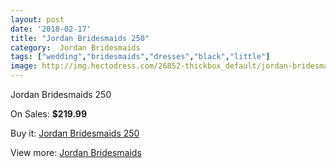 ```yaml
---
layout: post
date: '2018-02-17'
title: "Jordan Bridesmaids 250"
category:  Jordan Bridesmaids
tags: ["wedding","bridesmaids","dresses","black","little"]
image: http://img.hectodress.com/26852-thickbox_default/jordan-bridesmaids-250.jpg
---
```

Jordan Bridesmaids 250

On Sales: **$219.99**
<a href="https://www.hectodress.com/-jordan-bridesmaids/12464-jordan-bridesmaids-250.html"><amp-img layout="responsive" width="600" height="600" src="//img.hectodress.com/26852-thickbox_default/jordan-bridesmaids-250.jpg" alt="Jordan Bridesmaids 250 0" /></a>
<a href="https://www.hectodress.com/-jordan-bridesmaids/12464-jordan-bridesmaids-250.html"><amp-img layout="responsive" width="600" height="600" src="//img.hectodress.com/26853-thickbox_default/jordan-bridesmaids-250.jpg" alt="Jordan Bridesmaids 250 1" /></a>

Buy it: [Jordan Bridesmaids 250](https://www.hectodress.com/-jordan-bridesmaids/12464-jordan-bridesmaids-250.html "Jordan Bridesmaids 250")

View more: [ Jordan Bridesmaids](https://www.hectodress.com/191--jordan-bridesmaids " Jordan Bridesmaids")